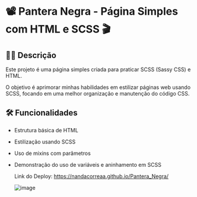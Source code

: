 # 📽️ Pantera Negra - Página Simples com HTML e SCSS 🎬

## ✍🏻 Descrição
<p>Este projeto é uma página simples criada para praticar SCSS (Sassy CSS) e HTML.</p> 
<p>O objetivo é aprimorar minhas habilidades em estilizar páginas web usando SCSS, focando em uma melhor organização e manutenção do código CSS.</p>

## 🛠️ Funcionalidades
- Estrutura básica de HTML
- Estilização usando SCSS
- Uso de mixins com parâmetros
- Demonstração do uso de variáveis e aninhamento em SCSS

  Link do Deploy: https://nandacorreaa.github.io/Pantera_Negra/

  ![image](https://github.com/user-attachments/assets/ccaa6814-c34a-4c24-b81b-075a78116295)
